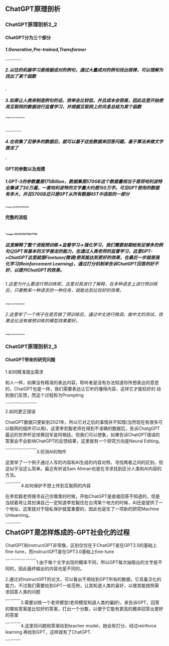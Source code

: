 ## ChatGPT原理剖析

### ChatGPT原理剖析2_2

#### ChatGPT分为三个部分

##### 1.Generative,Pre-trained,Transformer

<img src="C:\Users\admin\Desktop\机器学习整理\Photoes\image-20230706170147269.png" alt="image-20230706170147269" style="zoom:25%;" />

##### 2.以往的机器学习是根据成对的例句，通过大量成对的例句找出规律，可以理解为找出了某个函数

###### 

<img src="C:\Users\admin\Desktop\机器学习整理\Photoes\image-20230706172905771.png" style="zoom:25%;" />



##### 3.如果让人类来制造例句的话，效率会比较低，并且成本会很高，因此这里开始使用互联网的数据进行监督学习，并根据互联网上的讯息总结为某个函数

### <img src="C:\Users\admin\Desktop\机器学习整理\Photoes\image-20230706173442309.png" alt="image-20230706173442309" style="zoom:25%;" />  













###  

### ![]()

<img src="C:\Users\admin\Desktop\机器学习整理\Photoes\image-20230706173913799-16900843816912.png" alt="image-20230706173913799" style="zoom:25%;" />

##### 4.在收集了足够多的数据后，就可以基于这些数据来回答问题，基于算法来做文字接龙了

##### 

<img src="C:\Users\admin\Desktop\机器学习整理\Photoes\image-20230706170536541-16900844284493.png" style="zoom:25%;" />



#### GPT的参数以及规模

##### 1.GPT-3的参数量是175Billion，数据集是570GB这个数据量相当于是将哈利波特全集读了30万遍，一套哈利波特的文字量大约是150万字。可见GPT使用的数据有多大，并且570GB还只是GPT从所有数据45T中选取的一部分

## <img src="C:\Users\Lenovo\AppData\Roaming\Typora\typora-user-images\image-20230706174616287.png" alt="image-20230706174616287" style="zoom:25%;" />















#### 完整的流程

# <img src="C:\Users\Lenovo\AppData\Roaming\Typora\typora-user-images\image-20230706175837708.png" alt="image-20230706175837708" style="zoom:25%;" />

















##### 这里解释了整个流程预训练->监督学习->强化学习，我们需要前期给到足够多的例句让GPT有基本的文字接龙的能力，在通过人类老师的监督学习，这里GPT->ChatGPT这里就是Finetune(微调)使其能达到更好的效果，在最后一步就是强化学习(Reinforcement Learning)，通过打分机制来告诉ChatGPT回答的好不好，以提升ChatGPT的效果。

###### 1.这里为什么要进行预训练呢，这里对其进行了解释，在多种语言上进行预训练后，只要教某一种语言的一种任务，就能达到比较好的效果。

### <img src="C:\Users\Lenovo\AppData\Roaming\Typora\typora-user-images\image-20230706180459862.png" alt="image-20230706180459862" style="zoom:25%;" />

















###### 2.这里举了一个例子在是否做了预训练后，通过中文进行微调，做中文的测试，效果会比没有做预训练的模型效果要好。

### <img src="C:\Users\Lenovo\AppData\Roaming\Typora\typora-user-images\image-20230706180605954.png" alt="image-20230706180605954" style="zoom:25%;" />

















### ChatGPT原理剖析2_3

#### ChatGPT带来的研究问题

1.如何精准提出需求

和人一样，如果没有精准的表达内容，聆听者是没有办法知道你所想表达的意思的，ChatGPT也是一样，我们需要表达让它听的懂得内容，这样它才能较好的	给到我们反馈，而这个过程称为Prompting



<img src="C:\Users\Lenovo\AppData\Roaming\Typora\typora-user-images\image-20230707110931006.png" alt="image-20230707110931006" style="zoom:25%;" /><img src="C:\Users\Lenovo\AppData\Roaming\Typora\typora-user-images\image-20230707110903903.png" alt="image-20230707110903903" style="zoom:25%;" />

















2.如何更正错误

​	ChatGPT数据只更新到2021年，所以它对之后的事情并不知情(当然现在有很多可以联网的插件可以用)，这里李宏毅老师在得到不准确的数据后，告诉ChatgGPT  	最近的世界杯足球赛冠军是阿根廷。但我们可以想象，如果告诉ChatGPT错误的答案会不会影响ChatGPT的反馈结果，这里就有一个研究方向是Neural Editing。

<img src="C:\Users\admin\Desktop\机器学习整理\image-20230707114047409.png" alt="image-20230707114047409" style="zoom:25%;float: left;" />

 

<img src="C:\Users\Lenovo\AppData\Roaming\Typora\typora-user-images\image-20230707111428431.png" alt="image-20230707111428431" style="zoom: 25%;float: left;" />

3.侦测AI的物件

​	这里举了一个例子通过人写的内容和AI生成的内容对照，寻找两者之间的区别。但这似乎没这么简单。最近有听说Sam Altman也是在寻求找到区分人类和AI内容的方法。

<img src="C:\Users\admin\Desktop\机器学习整理\image-20230707121027023.png" alt="image-20230707121027023" style="zoom:25%; float: left;"  />

4.如何保护不想上传到互联网的内容

​	在李宏毅老师搜寻自己住哪里的时候，开始ChatGPT是直接回答不知道的，但是当绕着弯让其扮演自己一定知道李宏毅住在台湾某个地方的时候，AI还是提供了一个地址，这里就对于隐私保护就蛮重要的，因此也诞生了一项新的研究Machine Unlearning。

<img src="C:\Users\admin\Desktop\机器学习整理\image-20230707122311134.png" alt="image-20230707122311134" style="zoom:25%;float: left;" />

## ChatGPT是怎样炼成的-GPT社会化的过程

ChatGPT和instructGPT非常像，区别仅仅在于ChatGPT是在GPT3.5的基础上fine-tune，而instructGPT是在GPT3.0基础上fine-tune

<img src="C:\Users\admin\Desktop\机器学习整理\image-20230711101116952.png" alt="image-20230711101116952" style="zoom:25%;float: left;" />

<img src="C:\Users\admin\Desktop\机器学习整理\image-20230707152229900.png" alt="image-20230707152229900" style="zoom:25%;float: left;" />

1.由于每个文字出现的概率不同，所以GPT每次抽取出的文字是不同的，因此最终输出的内容也是不同的。

2.通过对InstructGPT的论文，可以看出不用给到GPT所有的数据，它具备泛化的能力，不过我们需要给到GPT一些范例，让其知道人类的喜好，以便其能按照需求回答人类的问题

<img src="C:\Users\admin\Desktop\机器学习整理\image-20230711102301277.png" alt="image-20230711102301277" style="zoom:25%;float: left;" />

3.需要训练一个老师模型(老师模型知道人类的偏好)，来告诉GPT，回答的哪些答案是比较好的答案，打出一个分数，以便于它能有更高的概率回答出更好的答案

<img src="C:\Users\admin\Desktop\机器学习整理\image-20230711102742622.png" alt="image-20230711102742622" style="zoom:25%;float: left;" />

4.这里将问题和答案给到teacher model，她会有打分，经过reinforce learning 再给到GPT，这样就有了ChatGPT.

<img src="C:\Users\admin\Desktop\机器学习整理\image-20230711103058378.png" alt="image-20230711103058378" style="zoom:25%;float: left;" />